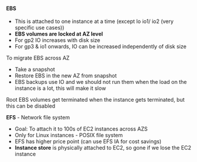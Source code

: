 #### **EBS** 
- This is attached to one instance at a time (except Io io1/ io2 (very specific use cases))
- **EBS volumes are locked at AZ level**
- For gp2 IO increases with disk size
- For gp3 & io1 onwards, IO can be increased independently of disk size

To migrate EBS across AZ
- Take a snapshot
- Restore EBS in the new AZ from snapshot
- EBS backups use IO and we should not run them when the load on the instance is a lot, this will make it slow

Root EBS volumes get terminated when the instance gets terminated, but this can be disabled 

**EFS** - Network file system

- Goal: To attach it to 100s of EC2 instances across AZS
- Only for Linux instances - POSIX file system
- EFS has higher price point (can use EFS IA for cost savings)
- **Instance store** is physically attached to EC2, so gone if we lose the EC2 instance
